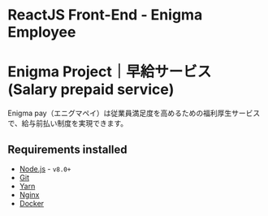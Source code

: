 # ReactJS Front-End - Enigma Employee

# Enigma Project｜早給サービス (Salary prepaid service)
Enigma pay（エニグマペイ）は従業員満足度を高めるための福利厚生サービスで、給与前払い制度を実現できます。

## Requirements installed
- [Node.js](http://nodejs.org) - `v8.0+`
- [Git](https://git-scm.com/)
- [Yarn](https://yarnpkg.com/en/docs/install)
- [Nginx](https://nginx.org/en/)
- [Docker](https://www.docker.com/)

